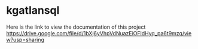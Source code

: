 # kgatlansql
Here is the link to view the documentation of this project
https://drive.google.com/file/d/1bXj6yVhpVdNuazEiOFldHyq_pa6t9mzq/view?usp=sharing
